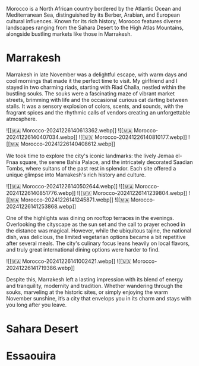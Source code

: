Morocco is a North African country bordered by the Atlantic Ocean and Mediterranean Sea, distinguished by its Berber, Arabian, and European cultural influences. Known for its rich history, Morocco features diverse landscapes ranging from the Sahara Desert to the High Atlas Mountains, alongside bustling markets like those in Marrakesh.
# Marrakesh

Marrakesh in late November was a delightful escape, with warm days and cool mornings that made it the perfect time to visit. My girlfriend and I stayed in two charming riads, starting with Riad Challa, nestled within the bustling souks. The souks were a fascinating maze of vibrant market streets, brimming with life and the occasional curious cat darting between stalls. It was a sensory explosion of colors, scents, and sounds, with the fragrant spices and the rhythmic calls of vendors creating an unforgettable atmosphere.

![[🇲🇦 Morocco-20241226140613362.webp]]
![[🇲🇦 Morocco-20241226140407034.webp]]
![[🇲🇦 Morocco-20241226140810177.webp]]
![[🇲🇦 Morocco-20241226140408612.webp]]

We took time to explore the city's iconic landmarks: the lively Jemaa el-Fnaa square, the serene Bahia Palace, and the intricately decorated Saadian Tombs, where sultans of the past rest in splendor. Each site offered a unique glimpse into Marrakesh's rich history and culture.

![[🇲🇦 Morocco-20241226140502644.webp]]
![[🇲🇦 Morocco-20241226140851776.webp]]
![[🇲🇦 Morocco-20241226141239804.webp]]
![[🇲🇦 Morocco-20241226141245871.webp]]
![[🇲🇦 Morocco-20241226141253868.webp]]

One of the highlights was dining on rooftop terraces in the evenings. Overlooking the cityscape as the sun set and the call to prayer echoed in the distance was magical. However, while the ubiquitous tajine, the national dish, was delicious, the limited vegetarian options became a bit repetitive after several meals. The city's culinary focus leans heavily on local flavors, and truly great international dining options were harder to find.

![[🇲🇦 Morocco-20241226141002421.webp]]
![[🇲🇦 Morocco-20241226141719386.webp]]

Despite this, Marrakesh left a lasting impression with its blend of energy and tranquility, modernity and tradition. Whether wandering through the souks, marveling at the historic sites, or simply enjoying the warm November sunshine, it’s a city that envelops you in its charm and stays with you long after you leave.

# Sahara Desert

# Essaouira

